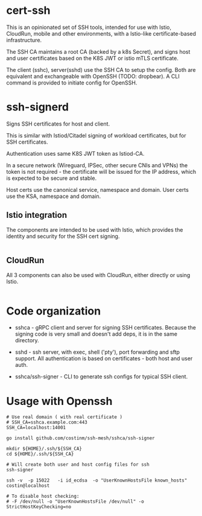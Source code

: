 # cert-ssh

This is an opinionated set of SSH tools, intended for use with 
Istio, CloudRun, mobile and other environments, with a Istio-like
certificate-based infrastructure.

The SSH CA maintains a root CA (backed by a k8s Secret), and signs
host and user certificates based on the K8S JWT or istio mTLS 
certificate.

The client (sshc), server(sshd) use the SSH CA to setup the config.
Both are equivalent and exchangeable with OpenSSH (TODO: dropbear).
A CLI command is provided to initiate config for OpenSSH.

# ssh-signerd

Signs SSH certificates for host and client.

This is similar with Istiod/Citadel signing of workload certificates,
but for SSH certificates.

Authentication uses same K8S JWT token as Istiod-CA.

In a secure network (Wireguard, IPSec, other secure CNIs and VPNs) the 
token is not required - the certificate will be issued for the 
IP address, which is expected to be secure and stable. 


Host certs use the canonical service, namespace and domain.
User certs use the KSA, namespace and domain.



## Istio integration  

The components are intended to be used with Istio, which provides
the identity and security for the SSH cert signing. 



```shell

```

## CloudRun

All 3 components can also be used with CloudRun, either directly
or using Istio. 

```shell

```



# Code organization

- sshca - gRPC client and server for signing SSH certificates.
Because the signing code is very small and doesn't add deps, it is in the same directory.
  
- sshd - ssh server, with exec, shell ('pty'), port forwarding and sftp support.
All authentication is based on certificates - both host and user auth.
  
- sshca/ssh-signer - CLI to generate ssh configs for typical SSH client.

# Usage with Openssh


```shell
# Use real domain ( with real certificate )
# SSH_CA=sshca.example.com:443
SSH_CA=localhost:14001

go install github.com/costinm/ssh-mesh/sshca/ssh-signer

mkdir ${HOME}/.ssh/${SSH_CA}
cd ${HOME}/.ssh/${SSH_CA}

# Will create both user and host config files for ssh
ssh-signer

ssh -v  -p 15022   -i id_ecdsa  -o "UserKnownHostsFile known_hosts" costin@localhost

# To disable host checking:
# -F /dev/null -o "UserKnownHostsFile /dev/null" -o StrictHostKeyChecking=no
```


